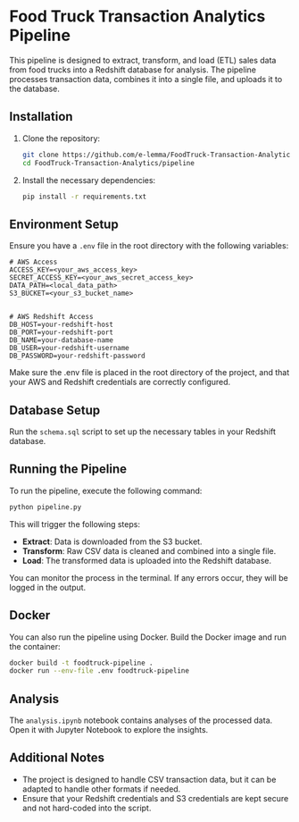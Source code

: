 # Food Truck Transaction Analytics Pipeline

This pipeline is designed to extract, transform, and load (ETL) sales data from food trucks into a Redshift database for analysis. The pipeline processes transaction data, combines it into a single file, and uploads it to the database.

## Installation

1. Clone the repository:
    ```bash
    git clone https://github.com/e-lemma/FoodTruck-Transaction-Analytics.git
    cd FoodTruck-Transaction-Analytics/pipeline
    ```

2. Install the necessary dependencies:
    ```bash
    pip install -r requirements.txt
    ```

## Environment Setup

Ensure you have a `.env` file in the root directory with the following variables:
```
# AWS Access
ACCESS_KEY=<your_aws_access_key>
SECRET_ACCESS_KEY=<your_aws_secret_access_key>
DATA_PATH=<local_data_path>
S3_BUCKET=<your_s3_bucket_name>


# AWS Redshift Access
DB_HOST=your-redshift-host
DB_PORT=your-redshift-port
DB_NAME=your-database-name
DB_USER=your-redshift-username
DB_PASSWORD=your-redshift-password
```
Make sure the .env file is placed in the root directory of the project, and that your AWS and Redshift credentials are correctly configured.

## Database Setup

Run the `schema.sql` script to set up the necessary tables in your Redshift database.

## Running the Pipeline

To run the pipeline, execute the following command:
```bash
python pipeline.py
```

This will trigger the following steps:

- **Extract**: Data is downloaded from the S3 bucket.
- **Transform**: Raw CSV data is cleaned and combined into a single file.
- **Load**: The transformed data is uploaded into the Redshift database.

You can monitor the process in the terminal. If any errors occur, they will be logged in the output.

## Docker

You can also run the pipeline using Docker. Build the Docker image and run the container:
```bash
docker build -t foodtruck-pipeline .
docker run --env-file .env foodtruck-pipeline
```

## Analysis

The `analysis.ipynb` notebook contains analyses of the processed data. Open it with Jupyter Notebook to explore the insights.

## Additional Notes

- The project is designed to handle CSV transaction data, but it can be adapted to handle other formats if needed.
- Ensure that your Redshift credentials and S3 credentials are kept secure and not hard-coded into the script.